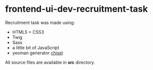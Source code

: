 # frontend-ui-dev-recruitment-task

Recruitment task was made using:
* HTML5 + CSS3
* Twig
* Sass
* a little bit of JavaScript
* yeoman generator [chisel](https://github.com/xfiveco/generator-chisel)

All source files are available in **src** directory.



